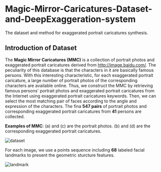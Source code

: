 # Magic-Mirror-Caricatures-Dataset-and-DeepExaggeration-system
The dataset and method for exaggerated portrait caricatures synthesis.
## Introduction of Dataset
The **Magic Mirror Caricatures (MMC)** is a collection of portrait photos and exaggerated portrait caricatures derived from http://image.baidu.com/. The peculiarity of this database is that the characters in it are basically famous persons. With this interesting characteristic, for each exaggerated portrait caricature, a large number of portrait photos of the corresponding characters are available online. Thus, we construct the MMC by retrieving famous persons' portrait photos and exaggerated portrait caricatures from the Internet using exaggerated portrait caricatures keywords. Then, we can select the most matching pair of faces according to the angle and expression of the characters. The fina **547 pairs** of portrait photos and corresponding exaggerated portrait caricatures from **41** persons are collected.

**Examples of MMC**: (a) and (c) are the portrait photos. (b) and (d) are the corresponding exaggerated portrait caricatures.

![dataset](https://github.com/TCvivi/Magic-Mirror-Caricatures-Dataset-and-DeepExaggeration-system/blob/master/dataset.png)

For each image, we use a points sequence including **68** labeled facial landmarks to present the geometric sturcture features. 

![landmark](https://github.com/TCvivi/Magic-Mirror-Caricatures-Dataset-and-DeepExaggeration-system/blob/master/sample.png)



